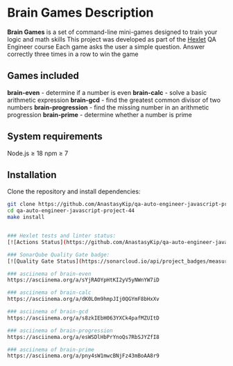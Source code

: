 # Brain Games Description

**Brain Games** is a set of command-line mini-games designed to train your logic and math skills
This project was developed as part of the [Hexlet](https://en.hexlet.io/) QA Engineer course
Each game asks the user a simple question. Answer correctly three times in a row to win the game

## Games included

**brain-even** - determine if a number is even
**brain-calc** - solve a basic arithmetic expression
**brain-gcd** - find the greatest common divisor of two numbers
**brain-progression** - find the missing number in an arithmetic progression
**brain-prime** - determine whether a number is prime

## System requirements

Node.js ≥ 18
npm ≥ 7

## Installation

Clone the repository and install dependencies:

```bash
git clone https://github.com/AnastasyKip/qa-auto-engineer-javascript-project-44.git
cd qa-auto-engineer-javascript-project-44
make install


### Hexlet tests and linter status:
[![Actions Status](https://github.com/AnastasyKip/qa-auto-engineer-javascript-project-44/actions/workflows/hexlet-check.yml/badge.svg)](https://github.com/AnastasyKip/qa-auto-engineer-javascript-project-44/actions)

### SonarQube Quality Gate badge: 
[![Quality Gate Status](https://sonarcloud.io/api/project_badges/measure?project=AnastasyKip_qa-auto-engineer-javascript-project-44&metric=alert_status)](https://sonarcloud.io/summary/new_code?id=AnastasyKip_qa-auto-engineer-javascript-project-44)

### asciinema of brain-even
https://asciinema.org/a/sYjRAOYpHtKI2yV5yNWnYW7iD

### asciinema of brain-calc
https://asciinema.org/a/dK0L0m9hmpJIj0QGYmF8bHxXv

### asciinema of brain-gcd
https://asciinema.org/a/s8zkIEbH063YXCk4pafMZUItD

### asciinema of brain-progression
https://asciinema.org/a/esWSDlHbPrYnoQs7RbSJYZfI8

### asciinema of brain-prime
https://asciinema.org/a/pny4sW1mwcBNjFz43mBoAA8r9